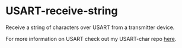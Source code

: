 # USART-receive-string

<p align="justify">Receive a string of characters over USART from a transmitter device.</p>

<p align="justify">For more information on USART check out my USART-char repo <a href="https://github.com/asitha-navaratne/USART-char">here</a>.</p>
